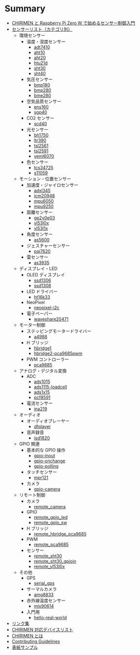 # Summary

- [CHIRIMEN と Raspberry Pi Zero W で始めるセンサー制御入門](README.md)
- [センサーリスト（カテゴリ別）](./sensor-list-category.md)
  - 環境センサー
    - 温度・湿度センサー
      - [adt7410](./docs/adt7410/index.md)
      - [aht10](./docs/aht10/index.md)
      - [aht20](./docs/aht20/index.md)
      - [htu21d](./docs/htu21d/index.md)
      - [sht30](./docs/sht30/index.md)
      - [sht40](./docs/sht40/index.md)
    - 気圧センサー
      - [bmp180](./docs/bmp180/index.md)
      - [bmp280](./docs/bmp280/index.md)
      - [bme280](./docs/bme280/index.md)
    - 空気品質センサー
      - [ens160](./docs/ens160/index.md)
      - [sgp40](./docs/sgp40/index.md)
    - CO2 センサー
      - [scd40](./docs/scd40/index.md)
    - 光センサー
      - [bh1750](./docs/bh1750/index.md)
      - [ltr390](./docs/ltr390/index.md)
      - [tsl2561](./docs/tsl2561/index.md)
      - [tsl2591](./docs/tsl2591/index.md)
      - [veml6070](./docs/veml6070/index.md)
    - 色センサー
      - [tcs34725](./docs/tcs34725/index.md)
      - [s11059](./docs/s11059/index.md)
  - モーション・位置センサー
    - 加速度・ジャイロセンサー
      - [adxl345](./docs/adxl345/index.md)
      - [icm20948](./docs/icm20948/index.md)
      - [mpu6050](./docs/mpu6050/index.md)
      - [mpu9250](./docs/mpu9250/index.md)
    - 距離センサー
      - [gp2y0e03](./docs/gp2y0e03/index.md)
      - [vl53l0x](./docs/vl53l0x/index.md)
      - [vl53l1x](./docs/vl53l1x/index.md)
    - 角度センサー
      - [as5600](./docs/as5600/index.md)
    - ジェスチャーセンサー
      - [paj7620](./docs/paj7620/index.md)
    - 雷センサー
      - [as3935](./docs/as3935/index.md)
  - ディスプレイ・LED
    - OLED ディスプレイ
      - [ssd1306](./docs/ssd1306/index.md)
      - [ssd1308](./docs/ssd1308/index.md)
    - LED ドライバー
      - [ht16k33](./docs/ht16k33/index.md)
    - NeoPixel
      - [neopixel-i2c](./docs/neopixel-i2c/index.md)
    - 電子ペーパー
      - [waveshare20471](./docs/waveshare20471/index.md)
  - モーター制御
    - ステッピングモータードライバー
      - [a4988](./docs/a4988/index.md)
    - H ブリッジ
      - [hbridge1](./docs/hbridge1/index.md)
      - [hbridge2-pca9685pwm](./docs/hbridge2-pca9685pwm/index.md)
    - PWM コントローラー
      - [pca9685](./docs/pca9685/index.md)
  - アナログ・デジタル変換
    - ADC
      - [ads1015](./docs/ads1015/index.md)
      - [ads1115-loadcell](./docs/ads1115-loadcell/index.md)
      - [ads1x15](./docs/ads1x15/index.md)
      - [pcf8591](./docs/pcf8591/index.md)
    - 電流センサー
      - [ina219](./docs/ina219/index.md)
  - オーディオ
    - オーディオプレーヤー
      - [dfplayer](./docs/dfplayer/index.md)
    - 音声録音
      - [isd1820](./docs/isd1820/index.md)
  - GPIO 関連
    - 基本的な GPIO 操作
      - [gpio-inout](./docs/gpio-inout/index.md)
      - [gpio-onchange](./docs/gpio-onchange/index.md)
      - [gpio-polling](./docs/gpio-polling/index.md)
    - タッチセンサー
      - [mpr121](./docs/mpr121/index.md)
    - カメラ
      - [gpio-camera](./docs/gpio-camera/index.md)
  - リモート制御
    - カメラ
      - [remote_camera](./docs/remote_camera/index.md)
    - GPIO
      - [remote_gpio_led](./docs/remote_gpio_led/index.md)
      - [remote_gpio_sw](./docs/remote_gpio_sw/index.md)
    - H ブリッジ
      - [remote_hbridge_pca9685](./docs/remote_hbridge_pca9685/index.md)
    - PWM
      - [remote_pca9685](./docs/remote_pca9685/index.md)
    - センサー
      - [remote_sht30](./docs/remote_sht30/index.md)
      - [remote_sht30_gpioin](./docs/remote_sht30_gpioin/index.md)
      - [remote_vl53l0x](./docs/remote_vl53l0x/index.md)
  - その他
    - GPS
      - [serial_gps](./docs/serial_gps/index.md)
    - サーマルカメラ
      - [amg8833](./docs/amg8833/index.md)
    - 赤外線温度センサー
      - [mlx90614](./docs/mlx90614/index.md)
    - 入門用
      - [hello-real-world](./docs/hello-real-world/index.md)
- [リンク集](./link.md)
- [CHIRIMEN 対応デバイスリスト](./docs/device-list.md)
- [CHIRIMEN とは](./about.md)
- [Contributing Guidelines](./CONTRIBUTING.md)
- [表紙サンプル](./cover.md)

